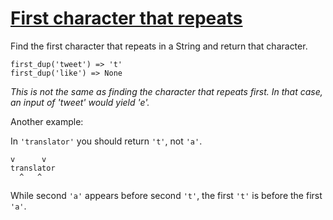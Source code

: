 # [First character that repeats](https://www.codewars.com/kata/54f9f4d7c41722304e000bbb/train/python)

Find the first character that repeats in a String and return that character.

```
first_dup('tweet') => 't'
first_dup('like') => None
```

_This is not the same as finding the character that repeats first. In that case, an input of 'tweet' would yield 'e'._

Another example:

In `'translator'` you should return `'t'`, not `'a'`.
```
v      v  
translator
  ^   ^
```
While second `'a'` appears before second `'t'`, the first `'t'` is before the first `'a'`.
